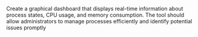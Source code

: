  Create a graphical dashboard that displays real-time information about 
process states, CPU usage, and memory consumption. The tool should allow 
administrators to manage processes efficiently and identify potential issues promptly